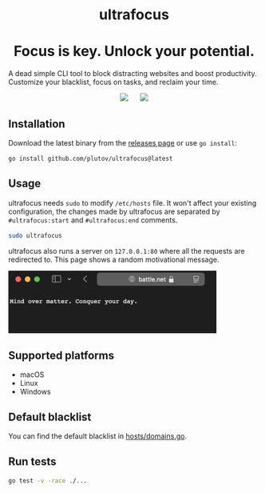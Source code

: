 <h1 align="center">
ultrafocus
</h1>

<h1 align="center">
Focus is key. Unlock your potential.
</h1>

A dead simple CLI tool to block distracting websites and boost productivity. Customize your blacklist, focus on tasks, and reclaim your time.

<p align="center" width="100%">
<img src="https://github.com/plutov/ultrafocus/blob/main/screenshots/domains.png" hspace="10" height="200px">
<img src="https://github.com/plutov/ultrafocus/blob/main/screenshots/status.png" hspace="10" height="200px">
</p>

## Installation

Download the latest binary from the [releases page](https://github.com/plutov/ultrafocus/releases/latest) or use `go install`:

```bash
go install github.com/plutov/ultrafocus@latest
```

## Usage

ultrafocus needs `sudo` to modify `/etc/hosts` file. It won't affect your existing configuration, the changes made by ultrafocus are separated by `#ultrafocus:start` and `#ultrafocus:end` comments.

```bash
sudo ultrafocus
```

ultrafocus also runs a server on `127.0.0.1:80` where all the requests are redirected to. This page shows a random motivational message.

<img src="https://github.com/plutov/ultrafocus/blob/main/screenshots/result.png" height="125px">

## Supported platforms

- macOS
- Linux
- Windows

## Default blacklist

You can find the default blacklist in [hosts/domains.go](https://github.com/plutov/ultrafocus/blob/main/hosts/domains.go).

## Run tests

```bash
go test -v -race ./...
```
